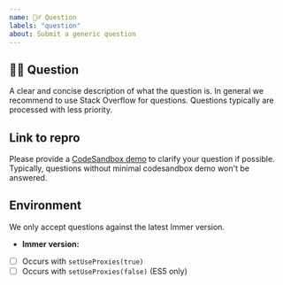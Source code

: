 ```yaml
---
name: 🙋‍♂ Question
labels: "question"
about: Submit a generic question
---
```


## 🙋‍♂ Question

A clear and concise description of what the question is. In general we recommend to use Stack Overflow for questions. Questions typically are processed with less priority.

## Link to repro

Please provide a [CodeSandbox demo](https://codesandbox.io/s/immer-sandbox-6wijw) to clarify your question if possible. Typically, questions without minimal codesandbox demo won't be answered.

## Environment

We only accept questions against the latest Immer version.

- **Immer version:**
- [ ] Occurs with `setUseProxies(true)`
- [ ] Occurs with `setUseProxies(false)` (ES5 only)

